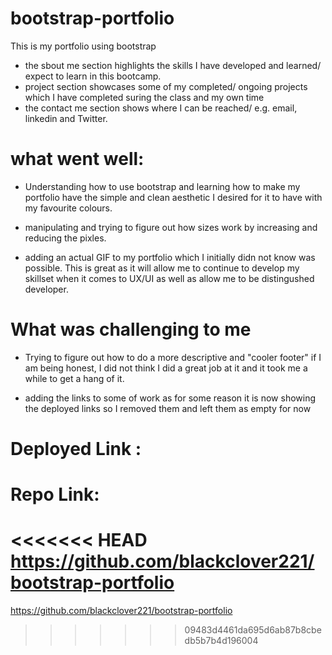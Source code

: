 # bootstrap-portfolio
This is my portfolio using bootstrap
 - the sbout me section highlights the skills I have developed and learned/ expect to learn in this bootcamp.
 - project section showcases some of my completed/ ongoing projects which I have completed suring the class and my own time 
 - the contact me section shows where I can be reached/ e.g. email, linkedin and Twitter.


# what went well: 

* Understanding how to use bootstrap and learning how to make my portfolio have the simple and clean aesthetic I desired for it to have with my favourite colours. 

* manipulating and trying to figure out how sizes work by increasing and reducing the pixles.

* adding an actual GIF to my portfolio which I initially didn not know was possible. This is great as it will allow me to continue to develop my skillset when it comes to UX/UI as well as allow me to be distingushed developer. 


# What was challenging to me

* Trying to figure out how to do a more descriptive and "cooler footer" if I am being honest, I did not think I did a great job at it and it took me a while to get a hang of it. 

* adding the links to some of work as for some reason it is now showing the deployed links so I removed them and left them as empty for now 

# Deployed Link :


# Repo Link: 
<<<<<<< HEAD
https://github.com/blackclover221/bootstrap-portfolio 
=======
https://github.com/blackclover221/bootstrap-portfolio
>>>>>>> 09483d4461da695d6ab87b8cbedb5b7b4d196004
